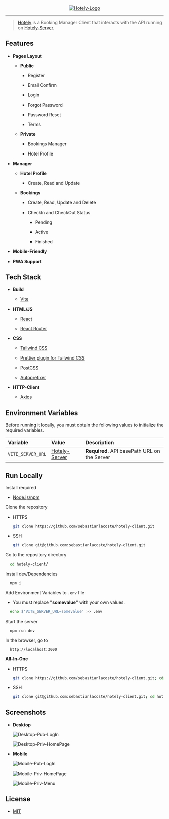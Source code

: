 <div align="center">
  <a href="https://hotely.sebastianlacoste.com" target="_blank" rel="noopener noreferrer">
    <img width="" src="./doc/Readme/Logo.png" alt="Hotely-Logo">
  </a>
</div>

---

> [Hotely](https://hotely.sebastianlacoste.com) is a Booking Manager Client that interacts with the API running on [Hotely-Server](https://github.com/sebastianlacoste/hotely-server).

## Features

- **Pages Layout**

  - **Public**

    - Register

    - Email Confirm

    - Login

    - Forgot Password

    - Password Reset

    - Terms

  - **Private**

    - Bookings Manager

    - Hotel Profile

- **Manager**

  - **Hotel Profile**

    - Create, Read and Update

  - **Bookings**

    - Create, Read, Update and Delete

    - CheckIn and CheckOut Status

      - Pending

      - Active

      - Finished

- **Mobile-Friendly**

- **PWA Support**

## Tech Stack

- **Build**

  - [Vite](https://github.com/vitejs/vite)

- **HTML/JS**

  - [React](https://github.com/facebook/react)

  - [React Router](https://github.com/remix-run/react-router)

- **CSS**

  - [Tailwind CSS](https://github.com/tailwindlabs/tailwindcss)

  - [Prettier plugin for Tailwind CSS](https://github.com/tailwindlabs/prettier-plugin-tailwindcss)

  - [PostCSS](https://github.com/postcss/postcss)

  - [Autoprefixer](https://github.com/postcss/autoprefixer)

- **HTTP-Client**

  - [Axios](https://github.com/axios/axios)

## Environment Variables

Before running it locally, you must obtain the following values to initialize the required variables.

| Variable          | Value                                                              | Description                                  |
| :---------------- | :----------------------------------------------------------------- | :------------------------------------------- |
| `VITE_SERVER_URL` | [Hotely-Server](https://github.com/sebastianlacoste/hotely-server) | **Required**. API basePath URL on the Server |

## Run Locally

Install required

- [Node.js/npm](https://nodejs.org/en/download)

Clone the repository

- HTTPS

  ```bash
  git clone https://github.com/sebastianlacoste/hotely-client.git
  ```

- SSH

  ```bash
  git clone git@github.com:sebastianlacoste/hotely-client.git
  ```

Go to the repository directory

```bash
  cd hotely-client/
```

Install dev/Dependencies

```bash
  npm i
```

Add Environment Variables to `.env` file

- You must replace **"somevalue"** with your own values.

```bash
  echo $'VITE_SERVER_URL=somevalue' >> .env
```

Start the server

```bash
  npm run dev
```

In the browser, go to

```
  http://localhost:3000
```

**All-In-One**

- HTTPS

  ```bash
  git clone https://github.com/sebastianlacoste/hotely-client.git; cd hotely-client/; npm i; echo $'VITE_SERVER_URL=somevalue' >> .env; npm run dev;
  ```

- SSH

  ```bash
  git clone git@github.com:sebastianlacoste/hotely-client.git; cd hotely-client/; npm i; echo $'VITE_SERVER_URL=somevalue' >> .env; npm run dev;
  ```

## Screenshots

- **Desktop**

  ![Desktop-Pub-LogIn](./doc/Readme/Desktop-Pub-LogIn.png)

  ![Desktop-Priv-HomePage](./doc/Readme/Desktop-Priv-Home.png)

- **Mobile**

  ![Mobile-Pub-LogIn](./doc/Readme/Mobile-Pub-LogIn.png)

  ![Mobile-Priv-HomePage](./doc/Readme/Mobile-Priv-Home.png)

  ![Mobile-Priv-Menu](./doc/Readme/Mobile-Priv-Menu.png)

## License

- [MIT](./LICENSE)
